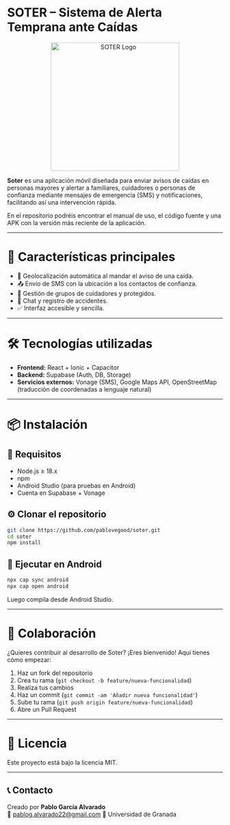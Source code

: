 # SOTER – Sistema de Alerta Temprana ante Caídas

<p align="center">
  <img src="https://github.com/user-attachments/assets/0f19f02a-8c01-4cb8-a0ef-f121c4c40d06" alt="SOTER Logo" width="300"/>
</p>


**Soter** es una aplicación móvil diseñada para enviar avisos de caídas en personas mayores y alertar a familiares, cuidadores o personas de confianza mediante mensajes de emergencia (SMS) y notificaciones, facilitando así una intervención rápida.

En el repositorio podréis encontrar el manual de uso, el código fuente y una APK con la versión más reciente de la aplicación.

---

# 🚀 Características principales

- 📍 Geolocalización automática al mandar el aviso de una caída.
- 📤 Envío de SMS con la ubicación a los contactos de confianza.
- 👥 Gestión de grupos de cuidadores y protegidos.
- 💬 Chat y registro de accidentes.
- ✅ Interfaz accesible y sencilla.

---

# 🛠️ Tecnologías utilizadas

- **Frontend:** React + Ionic + Capacitor
- **Backend:** Supabase (Auth, DB, Storage)
- **Servicios externos:** Vonage (SMS), Google Maps API, OpenStreetMap (traducción de coordenadas a lenguaje natural)

---

# 📦 Instalación

## 🔧 Requisitos

- Node.js ≥ 18.x
- npm
- Android Studio (para pruebas en Android)
- Cuenta en Supabase + Vonage

## ⚙️ Clonar el repositorio

```bash
git clone https://github.com/pablovegood/soter.git
cd soter
npm install
```


## 📱 Ejecutar en Android

```bash
npx cap sync android
npx cap open android
```

Luego compila desde Android Studio.

---

# 🤝 Colaboración

¿Quieres contribuir al desarrollo de Soter? ¡Eres bienvenido! Aquí tienes cómo empezar:

1. Haz un fork del repositorio
2. Crea tu rama (`git checkout -b feature/nueva-funcionalidad`)
3. Realiza tus cambios
4. Haz un commit (`git commit -am 'Añadir nueva funcionalidad'`)
5. Sube tu rama (`git push origin feature/nueva-funcionalidad`)
6. Abre un Pull Request

---

# 📘 Licencia

Este proyecto está bajo la licencia MIT.

---

## 📞 Contacto

Creado por **Pablo García Alvarado**  
📧 pablog.alvarado22@gmail.com
📍 Universidad de Granada
